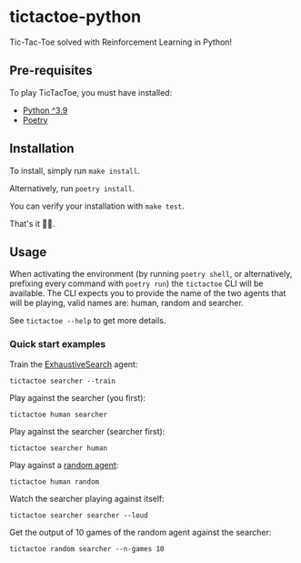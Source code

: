 # tictactoe-python
Tic-Tac-Toe solved with Reinforcement Learning in Python!

## Pre-requisites
To play TicTacToe, you must have installed:

- [Python ^3.9](https://www.python.org/)
- [Poetry](https://python-poetry.org/docs/master/)

## Installation
To install, simply run `make install`. 

Alternatively, run `poetry install`. 

You can verify your installation with `make test`.

That's it 🐱‍👤.

## Usage
When activating the environment (by running `poetry shell`, or alternatively, prefixing every command with `poetry run`) the `tictactoe` CLI will be available. The CLI expects you to provide the name of the two agents that will be playing, valid names are: human, random and searcher. 

See `tictactoe --help` to get more details.

### Quick start examples
Train the [ExhaustiveSearch](tictactoe/agent/searcher.py) agent:

`tictactoe searcher --train`

Play against the searcher (you first):

`tictactoe human searcher`

Play against the searcher (searcher first):

`tictactoe searcher human`

Play against a [random agent](tictactoe/agent/random.py):

`tictactoe human random`

Watch the searcher playing against itself:

`tictactoe searcher searcher --loud`

Get the output of 10 games of the random agent against the searcher:

`tictactoe random searcher --n-games 10`